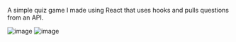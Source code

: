 A simple quiz game I made using React that uses hooks and pulls questions from an API.

![image](https://github.com/Kostaga/Quiz-React/assets/59094550/3bef9919-fa36-4f89-86f7-ffe6cb82620a)
![image](https://github.com/Kostaga/Quiz-React/assets/59094550/5e860f5e-f50e-41bf-a862-45e41f3fe2f7)

